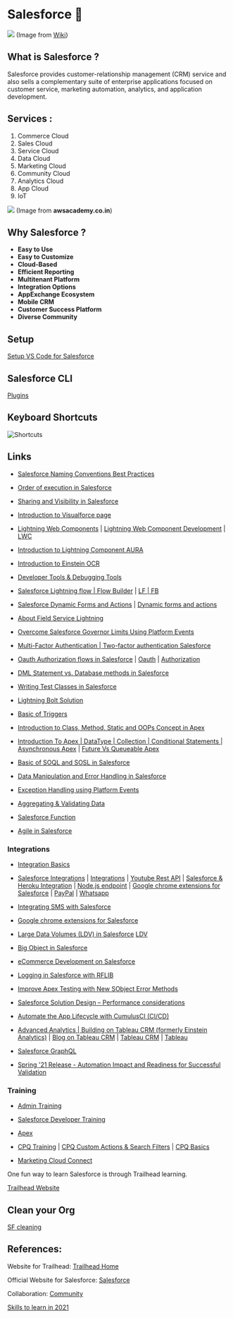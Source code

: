 # Salesforce :rocket:
![](https://upload.wikimedia.org/wikipedia/en/thumb/8/83/Salesforce_logo.svg/1200px-Salesforce_logo.svg.png)
   (Image from [Wiki](https://www.google.com/url?sa=i&source=images&cd=&ved=2ahUKEwj8wteB4p3nAhVHOs0KHeReBccQjRx6BAgBEAQ&url=https%3A%2F%2Fen.wikipedia.org%2Fwiki%2FSalesforce&psig=AOvVaw1j2GNM8n-wmBi4BJhOd2Le&ust=1580007838326712))
## What is Salesforce ?
Salesforce provides customer-relationship management (CRM) service and also sells a complementary suite of enterprise applications focused on customer service, marketing automation, analytics, and application development.
## Services :
1. Commerce Cloud
1. Sales Cloud
1. Service Cloud
1. Data Cloud
1. Marketing Cloud
1. Community Cloud
1. Analytics Cloud
1. App Cloud
1. IoT

![](http://awsacademy.co.in/images/main-qimg-87695a2823b75ebf66b805296c78279c.png)
(Image from __awsacademy.co.in__)

## Why Salesforce ?
- __Easy to Use__
- __Easy to Customize__
- __Cloud-Based__
- __Efficient Reporting__
- __Multitenant Platform__
- __Integration Options__
- __AppExchange Ecosystem__
- __Mobile CRM__
- __Customer Success Platform__
- __Diverse Community__


## Setup
[Setup VS Code for Salesforce](https://lnkd.in/gWd-BDS)

## Salesforce CLI
[Plugins](https://github.com/salesforcecli)

## Keyboard Shortcuts

![Shortcuts](https://res.cloudinary.com/hy4kyit2a/f_auto,fl_lossy,q_70/learn/modules/service-cloud-agent-productivity/use-all-the-tools-together/images/aeb36bb22324446700e03ccc3101f042_demo-shortcut-panel.jpg)

## Links

- [Salesforce Naming Conventions Best Practices](https://lnkd.in/dCmb8nE)

- [Order of execution in Salesforce](https://lnkd.in/drSHMpk)

- [Sharing and Visibility in Salesforce](https://lnkd.in/dNDpgux)

- [Introduction to Visualforce page](https://lnkd.in/d_kYb9d)
 
- [Lightning Web Components](https://lnkd.in/dJQnGJP)  | 
  [Lightning Web Component Development](https://lnkd.in/g_apSi9)  |
  [LWC](https://lnkd.in/dTqmY88)

- [Introduction to Lightning Component AURA](https://lnkd.in/d9UNHRk)

- [Introduction to Einstein OCR](https://lnkd.in/eZZT3Xy)

- [Developer Tools & Debugging Tools](https://lnkd.in/dQhBH-r)

- [Salesforce Lightning flow | Flow Builder](https://www.linkedin.com/posts/apexhours_salesforce-lightning-flow-flow-builder-activity-6759854955680542720-73LP)  |
  [LF | FB](https://lnkd.in/dhKASxW)

- [Salesforce Dynamic Forms and Actions](https://lnkd.in/djhsX4S)  |
  [Dynamic forms and actions](https://lnkd.in/dyYCexj)
  
- [About Field Service Lightning](https://lnkd.in/dx48Wry)

- [Overcome Salesforce Governor Limits Using Platform Events](https://lnkd.in/drNR72R)

- [Multi-Factor Authentication | Two-factor authentication Salesforce](https://lnkd.in/dgEinTc)

- [Oauth Authorization flows in Salesforce](https://lnkd.in/dqzhEWU)  |
  [Oauth](https://lnkd.in/dmzBMhg)   |
  [Authorization](https://lnkd.in/dqzhEWU)

- [DML Statement vs. Database methods in Salesforce](https://lnkd.in/dkEC6mY)

- [Writing Test Classes in Salesforce](https://lnkd.in/dZTRRqY)

- [Lightning Bolt Solution](https://lnkd.in/dRX54E6)

- [Basic of Triggers](https://lnkd.in/dRDt5hk)

- [Introduction to Class, Method, Static and OOPs Concept in Apex](https://lnkd.in/dE66QwQ)

- [Introduction To Apex | DataType | Collection | Conditional Statements ](https://lnkd.in/dJJqE6f)  |
  [Asynchronous Apex](https://lnkd.in/dZkY2-t)   |
  [Future Vs Queueable Apex](https://lnkd.in/dHc9vX9) 

- [Basic of SOQL and SOSL in Salesforce](https://lnkd.in/dRvwEef)

- [Data Manipulation and Error Handling in Salesforce ](https://lnkd.in/dAKZ636)

- [Exception Handling using Platform Events](https://lnkd.in/da_MFtu)

- [Aggregating & Validating Data](https://lnkd.in/dtUdzcV)

- [Salesforce Function](https://lnkd.in/dsKjzTE)

- [Agile in Salesforce](https://lnkd.in/dtgSYJg)


### Integrations

- [Integration Basics](https://lnkd.in/dKR6Bmp)

- [Salesforce Integrations](https://lnkd.in/dwakifH)  |
  [Integrations](https://lnkd.in/dVY_spS)  |
  [Youtube Rest API](https://lnkd.in/dJ-MysX)  |
  [Salesforce & Heroku Integration](https://lnkd.in/dK5X84q)  |
  [Node.js endpoint](https://lnkd.in/dpwfJcs)  |
  [Google chrome extensions for Salesforce](https://lnkd.in/dgx9pSi)  |
  [PayPal](https://lnkd.in/dRxgef7) |
  [Whatsapp](https://www.youtube.com/watch?v=JzsT83aT-3s)

- [Integrating SMS with Salesforce](https://lnkd.in/d4PGATS)

- [Google chrome extensions for Salesforce](https://lnkd.in/espwFmM)

- [Large Data Volumes (LDV) in Salesforce](https://lnkd.in/dxcvxe7)
  [LDV](https://lnkd.in/d9Y5_nC)
  
- [Big Object in Salesforce](https://lnkd.in/dtu7ctY)

- [eCommerce Development on Salesforce](https://lnkd.in/d37gn2X)

- [Logging in Salesforce with RFLIB](https://lnkd.in/dqP3M-8)

- [Improve Apex Testing with New SObject Error Methods](https://lnkd.in/d_Jfz4n)

- [Salesforce Solution Design – Performance considerations](https://lnkd.in/dbCC2PX)

- [Automate the App Lifecycle with CumulusCI (CI/CD)](https://lnkd.in/diXbrAr)

- [Advanced Analytics | Building on Tableau CRM (formerly Einstein Analytics)](https://lnkd.in/dJp-PPK)  |
  [Blog on Tableau CRM](https://lnkd.in/d-uB7tW)  |
  [Tableau CRM](https://lnkd.in/dfSVXUU)  |
  [Tableau](youtu.be/aw9IkiG5cMA) 
  
- [Salesforce GraphQL](https://lnkd.in/gj_gJ4Z)

- [Spring '21 Release - Automation Impact and Readiness for Successful Validation](https://register.gotowebinar.com/recording/viewRecording/3839977701941637392/2865681757361916939/navyadevineni30@gmail.com?registrantKey=8813471215865241616&type=ABSENTEEEMAILRECORDINGLINK)



### Training

- [Admin Training](https://lnkd.in/erinGyc)

- [Salesforce Developer Training](https://lnkd.in/e7VyrbG)

- [Apex](https://www.sfdc99.com/beginner-tutorials/)


- [CPQ Training](https://www.apexhours.com/salesforce-cpq-training/)  |
  [CPQ Custom Actions & Search Filters](https://lnkd.in/dmgSeBF)  |
  [CPQ Basics](https://lnkd.in/gYMySgM)
  
- [Marketing Cloud Connect](https://lnkd.in/dV-FYVc)


One fun way to learn Salesforce is through Trailhead learning.

[Trailhead Website](https://trailhead.salesforce.com/)


## Clean your Org
[SF cleaning](https://nanahgregg.com/2021/02/25/salesforce-cleaning-menu-mild-a-flavor-for-everyone/)

## References:
Website for Trailhead: [Trailhead Home](https://trailhead.salesforce.com/en)

Official Website for Salesforce: [Salesforce](https://www.salesforce.com/)

Collaboration: [Community](https://quip.com/Q7E8ARFv56AN)

[Skills to learn in 2021](https://www.salesforce.com/ap/blog/2021/01/succeed-in-2021-with-trailhead.html?_lrsc=4af75b10-bc05-446d-976b-bea263def7c1&utm_campaign=5fc92abb61292600017e7c63&utm_content=5fff017e2a793e00018657fd&utm_medium=smarpshare&utm_source=linkedin)



